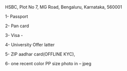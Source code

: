HSBC, Plot No 7, MG Road, Bengaluru, Karnataka, 560001

1- Passport

2- Pan card

3- Visa -

4- University Offer latter

5- ZIP aadhar card(OFFLINE KYC),

6- one recent color PP size photo in – jpeg

 
